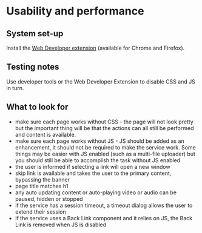 # Usability and performance

## System set-up
Install the [Web Developer extension](https://chrome.google.com/webstore/detail/web-developer/bfbameneiokkgbdmiekhjnmfkcnldhhm) (available for Chrome and Firefox).

## Testing notes
Use developer tools or the Web Developer Extension to disable CSS and JS in turn.

## What to look for
- make sure each page works without CSS - the page will not look pretty but the important thing will be that the actions can all still be performed and content is available.
- make sure each page works without JS - JS should be added as an enhancement, it should not be required to make the service work. Some things may be easier with JS enabled (such as a multi-file uploader) but you should still be able to accomplish the task without JS enabled
- the user is informed if selecting a link will open a new window
- skip link is available and takes the user to the primary content, bypassing the banner
- page title matches h1
- any auto updating content or auto-playing video or audio can be paused, hidden or stopped
- if the service has a session timeout, a timeout dialog allows the user to extend their session
- if the service uses a Back Link component and it relies on JS, the Back Link is removed when JS is disabled
